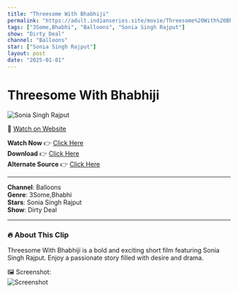 ```yaml
---
title: "Threesome With Bhabhiji"
permalink: "https://adult.indianseries.site/movie/Threesome%20With%20Bhabhiji"
tags: ["3Some,Bhabhi", "Balloons", "Sonia Singh Rajput"]
show: "Dirty Deal"
channel: "Balloons"
star: ["Sonia Singh Rajput"]
layout: post
date: "2025-01-01"
---
```


# Threesome With Bhabhiji

![Sonia Singh Rajput](https://shorts.desisins.com/wp-content/uploads/2024/01/Threesome-With-Bhabhiji-DesiSins.com_.jpg)

🔗 [Watch on Website](https://adult.indianseries.site/movie/Threesome%20With%20Bhabhiji)

**Watch Now** 👉 [Click Here](https://adult.indianseries.site/movie/Threesome%20With%20Bhabhiji)  
**Download** 👉 [Click Here](https://adult.indianseries.site/movie/Threesome%20With%20Bhabhiji)  
**Alternate Source** 👉 [Click Here](https://adult.indianseries.site/movie/Threesome%20With%20Bhabhiji)

---

**Channel**: Balloons  
**Genre**: 3Some,Bhabhi  
**Stars**: Sonia Singh Rajput  
**Show**: Dirty Deal

---

### 🔥 About This Clip

Threesome With Bhabhiji is a bold and exciting short film featuring Sonia Singh Rajput. Enjoy a passionate story filled with desire and drama.
 
🖼️ Screenshot:  
![Screenshot](https://shorts.desisins.com/wp-content/uploads/2024/01/Threesome-With-Bhabhiji-DesiSins.com_.jpg)
